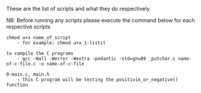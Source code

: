 These are the list of scripts and what they do respectively

NB: Before running any scripts please execute the command below for each respective scripts
	
	chmod u+x name_of_script
	   	- for example: chmod u+x 1-listit
		
	to compile the C programs 
		- gcc -Wall -Werror -Wextra -pedantic -std=gnu89 _putchar.c name-of-c-file.c -o name-of-c-file
	
	0-main.c, main.h
		- this C program will be testing the positivie_or_negative() function


